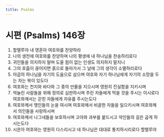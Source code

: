 ```yaml
---
title: Psalms
---
```


# 시편 (Psalms) 146장
1. 할렐루야 내 영혼아 여호와를 찬양하라
1. 나의 생전에 여호와를 찬양하며 나의 평생에 내 하나님을 찬송하리로다
1. 귀인들을 의지하지 말며 도울 힘이 없는 인생도 의지하지 말지니
1. 그의 호흡이 끊어지면 흙으로 돌아가서 그 날에 그의 생각이 소멸하리로다
1. 야곱의 하나님을 자기의 도움으로 삼으며 여호와 자기 하나님에게 자기의 소망을 두는 자는 복이 있도다
1. 여호와는 천지와 바다와 그 중의 만물을 지으시며 영원히 진실함을 지키시며
1. 억눌린 사람들을 위해 정의로 심판하시며 주린 자들에게 먹을 것을 주시는 이시로다 여호와께서는 갇힌 자들에게 자유를 주시는도다
1. 여호와께서 맹인들의 눈을 여시며 여호와께서 비굴한 자들을 일으키시며 여호와께서 의인들을 사랑하시며
1. 여호와께서 나그네들을 보호하시며 고아와 과부를 붙드시고 악인들의 길은 굽게 하시는도다
1. 시온아 여호와는 영원히 다스리시고 네 하나님은 대대로 통치하시리로다 할렐루야